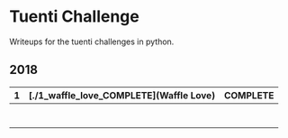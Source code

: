 # Tuenti Challenge

Writeups for the tuenti challenges in python.

## 2018

| 1    | [./1_waffle_love_COMPLETE](Waffle Love) | COMPLETE |
| ---- | --------------------------------------- | -------- |
|      |                                         |          |
|      |                                         |          |
|      |                                         |          |
|      |                                         |          |
|      |                                         |          |
|      |                                         |          |
|      |                                         |          |

